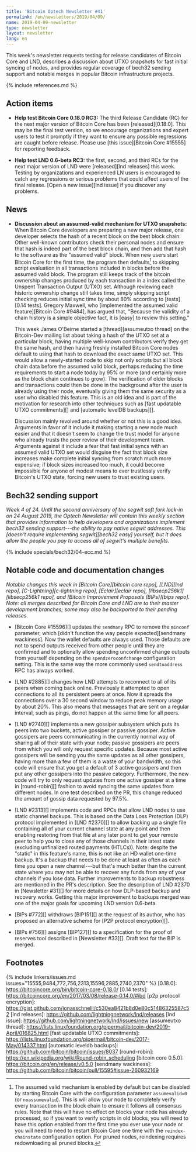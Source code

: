 ```yaml
---
title: 'Bitcoin Optech Newsletter #41'
permalink: /en/newsletters/2019/04/09/
name: 2019-04-09-newsletter
type: newsletter
layout: newsletter
lang: en
---
```

This week's newsletter requests testing for release candidates of
Bitcoin Core and LND, describes a discussion about UTXO snapshots for
fast initial syncing of nodes, and provides regular coverage of bech32
sending support and notable merges in popular Bitcoin infrastructure
projects.

{% include references.md %}

## Action items

- **Help test Bitcoin Core 0.18.0 RC3:** The third Release Candidate
  (RC) for the next major version of Bitcoin Core has been [released][0.18.0].
  This may be the final test version, so we encourage organizations and
  expert users to test it promptly if they want to ensure any
  possible regressions are caught before release.  Please use [this
  issue][Bitcoin Core #15555] for reporting feedback.

- **Help test LND 0.6-beta RC3:** the first, second, and third RCs for
  the next major version of LND were [released][lnd releases] this week.
  Testing by organizations and experienced LN users is encouraged to
  catch any regressions or serious problems that could affect users of
  the final release.  [Open a new issue][lnd issue] if you discover any
  problems.

## News

- **Discussion about an assumed-valid mechanism for UTXO snapshots:**
  When Bitcoin Core developers are preparing a new major release,
  one developer selects the hash of a recent block on the best block
  chain.  Other well-known contributors check their personal nodes and
  ensure that hash is indeed part of the best block chain, and then add
  that hash to the software as the "assumed valid" block.  When new
  users start Bitcoin Core for the first time, the program then defaults[^full-chain-verification]
  to skipping script evaluation in all transactions included
  in blocks before the assumed valid block.  The program still keeps
  track of the bitcoin ownership changes produced by each transaction in
  a index called the Unspent Transaction Output (UTXO) set.  Although
  reviewing each historic ownership change still takes time, simply
  skipping script checking reduces initial sync time by about 80%
  according to [tests][0.14 tests].  Gregory Maxwell, who [implemented
  the assumed valid feature][Bitcoin Core #9484], has argued that,
  "Because the validity of a chain history is a simple objective fact,
  it is [easy] to review this setting."

    This week James O'Beirne started a [thread][assumeutxo thread] on
    the Bitcoin-Dev mailing list about taking a hash of the UTXO set at
    a particular block, having multiple well-known contributors verify
    they get the same hash, and then having freshly installed Bitcoin
    Core nodes default to using that hash to download the exact same
    UTXO set.  This would allow a newly-started node to skip not only
    scripts but all block chain data before the assumed valid block,
    perhaps reducing the time requirements to start a node
    today by 95% or more (and certainly more as the block chain
    continues to grow).  The verification of older blocks and
    transactions could then be done in the background after the user is
    already using their node, eventually giving them the same security
    as a user who disabled this feature.  This is an old idea and is part of
    the motivation for research into other techniques such as [fast
    updatable UTXO commitments][] and [automatic levelDB backups][].

    Discussion mainly revolved around whether or not this is a good
    idea.  Arguments in favor of it include it making starting a new
    node much easier and that it doesn't seem to change the trust model
    for anyone who already trusts the peer review of their development
    team.
    Arguments against
    it include a fear that fast initial syncs with an assumed valid UTXO
    set would disguise the fact that block size increases make complete
    initial syncing from scratch much more expensive; if block sizes
    increased too much, it could become impossible for anyone of modest
    means to ever trustlessly verify Bitcoin's UTXO state, forcing new
    users to trust existing users.

## Bech32 sending support

*Week 4 of 24.  Until the second anniversary of the segwit soft
fork lock-in on 24 August 2019, the Optech Newsletter will contain this
weekly section that provides information to help developers and
organizations implement bech32 sending support---the ability to pay
native segwit addresses.  This [doesn't require implementing
segwit][bech32 easy] yourself, but it does allow the people you pay to
access all of segwit's multiple benefits.*

{% include specials/bech32/04-ecc.md %}

## Notable code and documentation changes

*Notable changes this week in [Bitcoin Core][bitcoin core repo],
[LND][lnd repo], [C-Lightning][c-lightning repo], [Eclair][eclair repo],
[libsecp256k1][libsecp256k1 repo], and [Bitcoin Improvement Proposals
(BIPs)][bips repo].  Note: all merges described for Bitcoin Core and LND
are to their master development branches; some may also be backported to
their pending releases.*

- [Bitcoin Core #15596][] updates the `sendmany` RPC to remove the
  `minconf` parameter, which [didn't function the way people
  expected][sendmany wackiness].
  Now the wallet defaults are
  always used.  Those defaults are not to spend outputs received from
  other people until they are confirmed and to optionally allow spending
  unconfirmed change outputs from yourself depending on the
  `spendzeroconfchange` configuration setting.  This is the same way the
  more commonly used `sendtoaddress` RPC has always worked.

- [LND #2885][] changes how LND attempts to reconnect to all of its
  peers when coming back online.  Previously it attempted to open
  connections to all its persistent peers at once.  Now it spreads the
  connections over a 30 second window to reduce peak memory usage by
  about 20%.  This also means that messages that are sent on a regular
  interval, such as pings, do not happen at the same time for all peers.

- [LND #2740][] implements a new gossiper subsystem which puts its peers
  into two buckets, active gossiper or passive gossiper.  Active
  gossipers are peers communicating in the currently normal way of
  sharing all of their state with your node; passive gossipers are peers
  from which you will only request specific updates.  Because most
  active gossipers will be sending you the same updates as all other
  gossipers, having more than a few of them is a waste of your
  bandwidth, so this code will ensure that you get a default of 3
  active gossipers and then put any other gossipers into the passive
  category.  Furthermore, the new code will try to only request updates
  from one active gossiper at a time in [round-robin][] fashion to avoid
  syncing the same updates from different nodes.  In one test described
  on the PR, this change reduced the amount of gossip data requested by
  97.5%.

- [LND #2313][] implements code and RPCs that allow LND nodes to use
  static channel backups.  This is based on the Data Loss Protection
  (DLP) protocol implemented in [LND #2370][] to allow backing up a
  single file containing all of your current channel state at any point
  and then enabling restoring from that file at any later point to get
  your remote peer to help you to close any of those channels in their
  latest state (excluding unfinalized routed payments (HTLCs)).  Note:
  despite the "static" in this feature's name, this is not like an HD
  wallet one-time backup.  It's a backup that needs to be done at least
  as often as each time you open a new channel---but that's much better
  than the current state where you may not be able to recover any funds
  from any of your channels if you lose data.  Further improvements to
  backup robustness are mentioned in the PR's description.  See the
  description of LND #2370 in [Newsletter #31][] for more details on how
  DLP-based backup and recovery works.  Getting this major improvement
  to backups merged was one of the major goals for upcoming LND version
  0.6-beta.

- [BIPs #772][] withdraws [BIP151][] at the request of its author, who
  has proposed an alternative scheme for [P2P protocol
  encryption][].

- [BIPs #756][] assigns [BIP127][] to a specification for the proof of
  reserves tool described in [Newsletter #33][].  Draft text for the BIP
  is merged.

## Footnotes

[^full-chain-verification]:
    The assumed valid mechanism is enabled by default but can be
    disabled by starting Bitcoin Core with the configuration parameter
    `assumevalid=0` (or `noassumevalid`).  This is will allow your node
    to completely verify every transaction in the block chain to ensure
    it follows all consensus rules.  Note that this will have no effect
    on blocks your node has already processed, so if you want to verify
    scripts in old blocks, you will need to have this option enabled
    from the first time you ever use your node or you will need to need
    to restart Bitcoin Core one time with the `reindex-chainstate`
    configuration option.  For pruned nodes, reindexing requires
    redownloading all pruned blocks.

{% include linkers/issues.md issues="15555,9484,772,756,2313,15596,2885,2740,2370" %}
[0.18.0]: https://bitcoincore.org/bin/bitcoin-core-0.18.0/
[0.14 tests]: https://bitcoincore.org/en/2017/03/08/release-0.14.0/#ibd
[p2p protocol encryption]: https://gist.github.com/jonasschnelli/c530ea8421b8d0e80c51486325587c52
[lnd releases]: https://github.com/lightningnetwork/lnd/releases
[lnd issue]: https://github.com/lightningnetwork/lnd/issues/new
[assumeutxo thread]: https://lists.linuxfoundation.org/pipermail/bitcoin-dev/2019-April/016825.html
[fast updatable UTXO commitments]: https://lists.linuxfoundation.org/pipermail/bitcoin-dev/2017-May/014337.html
[automatic leveldb backups]: https://github.com/bitcoin/bitcoin/issues/8037
[round-robin]: https://en.wikipedia.org/wiki/Round-robin_scheduling
[bitcoin core 0.5.0]: https://bitcoin.org/en/release/v0.5.0
[sendmany wackiness]: https://github.com/bitcoin/bitcoin/pull/15595#issue-260932169
